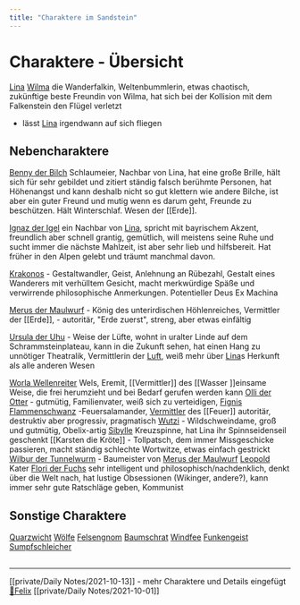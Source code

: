 ```yaml
---
title: "Charaktere im Sandstein"
---
```

# Charaktere - Übersicht
[Lina](Bewohner/Lina.md) 
[Wilma](Bewohner/Wilma.md) die Wanderfalkin, Weltenbummlerin, etwas chaotisch, zukünftige beste Freundin von Wilma, hat sich bei der Kollision mit dem Falkenstein den Flügel verletzt
 - lässt [Lina](Bewohner/Lina.md) irgendwann auf sich fliegen

## Nebencharaktere
[Benny der Bilch](Bewohner/Benny%20der%20Bilch.md) Schlaumeier, Nachbar von Lina, hat eine große Brille, hält sich für sehr gebildet und zitiert ständig falsch berühmte Personen, hat Höhenangst und kann deshalb nicht so gut klettern wie andere Bilche, ist aber ein guter Freund und mutig wenn es darum geht, Freunde zu beschützen. Hält Winterschlaf. Wesen der [[Erde]].

[Ignaz der Igel](Bewohner/Ignaz%20der%20Igel.md) ein Nachbar von [Lina](Bewohner/Lina.md), spricht mit bayrischem Akzent, freundlich aber schnell grantig, gemütlich, will meistens seine Ruhe und sucht immer die nächste Mahlzeit, ist aber sehr lieb und hilfsbereit. Hat früher in den Alpen gelebt und träumt manchmal davon. 

[Krakonos](Krakonos) - Gestaltwandler, Geist, Anlehnung an Rübezahl, Gestalt eines Wanderers mit verhülltem Gesicht, macht merkwürdige Späße und verwirrende philosophische Anmerkungen. Potentieller Deus Ex Machina

[Merus der Maulwurf](Bewohner/Merus%20der%20Maulwurf.md) - König des unterirdischen Höhlenreiches, Vermittler der [[Erde]], - autoritär, "Erde zuerst", streng, aber etwas einfältig

[Ursula der Uhu](Bewohner/Ursula%20der%20Uhu.md) - Weise der Lüfte, wohnt in uralter Linde auf dem Schrammsteinplateau, kann in die Zukunft sehen, hat einen Hang zu unnötiger Theatralik, Vermittlerin der [Luft](Luft), weiß mehr über [Lina](Bewohner/Lina.md)s Herkunft als alle anderen Wesen

[Worla Wellenreiter](Bewohner/Worla%20Wellenreiter.md)  Wels, Eremit, [[Vermittler]] des [[Wasser ]]einsame Weise, die frei herumzieht und bei Bedarf gerufen werden kann
[Olli der Otter](Bewohner/Olli%20der%20Otter.md) - gutmütig, Familienvater, weiß sich zu verteidigen, 
[Fignis Flammenschwanz](Bewohner/Fignis%20Flammenschwanz.md) -Feuersalamander, [Vermittler](Vermittler.md) des [[Feuer]] autoritär, destruktiv aber progressiv, pragmatisch
[Wutzi](Bewohner/Wutzi.md) - Wildschweindame, groß und gutmütig, Obelix-artig
[Sibylle](Bewohner/Sibylle.md) Kreuzspinne, hat Lina ihr Spinnseidenseil geschenkt
[[Karsten die Kröte]] - Tollpatsch, dem immer Missgeschicke passieren, macht ständig schlechte Wortwitze, etwas einfach gestrickt
[Wilbur der Tunnelwurm](Bewohner/Wilbur%20der%20Tunnelwurm.md) - Baumeister von [Merus der Maulwurf](Bewohner/Merus%20der%20Maulwurf.md)
[Leopold](Bewohner/Leopold.md) Kater
[Flori der Fuchs](Flori%20der%20Fuchs) sehr intelligent und philosophisch/nachdenklich, denkt über die Welt nach, hat lustige Obsessionen (Wikinger, andere?), kann immer sehr gute Ratschläge geben, Kommunist
## Sonstige Charaktere
[Quarzwicht](Quarzwicht) 
[Wölfe](Wölfe)
[Felsengnom](Felsengnom)
[Baumschrat](Baumschrat)
[Windfee](Windfee)
[Funkengeist](Funkengeist)
[Sumpfschleicher](Sumpfschleicher)

##
---
[[private/Daily Notes/2021-10-13]] - mehr Charaktere und Details eingefügt [🐨Felix](private/🐨Felix.md)
[[private/Daily Notes/2021-10-01]] 

